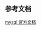 ## 参考文档

[mysql 官方文档](https://dev.mysql.com/doc/connector-net/en/connector-net-connections-string.html)
